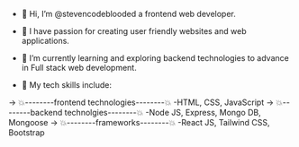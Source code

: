 - 👋 Hi, I’m @stevencodeblooded a frontend web developer.
  
- 👀 I have passion for creating user friendly websites and web applications.
  
- 🌱 I’m currently learning and exploring backend technologies to advance in Full stack web development.
- 💞️ My tech skills include:
  
-> 💥--------frontend technologies--------💥
-HTML, CSS, JavaScript
-> 💥--------backend technolgies--------💥
-Node JS, Express, Mongo DB, Mongoose
-> 💥--------frameworks--------💥
-React JS, Tailwind CSS, Bootstrap

<!---
stevencodeblooded/stevencodeblooded is a ✨ special ✨ repository because its `README.md` (this file) appears on your GitHub profile.
You can click the Preview link to take a look at your changes.
--->
